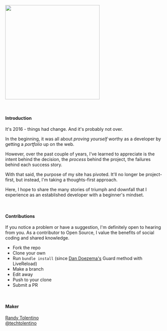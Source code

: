 <a href="http://randytolentino.com" target="blank"><img src="https://github.com/techtolentino/general_assets/blob/master/images/site-hero.png" alt="" width="300"></a>

<br>

#### Introduction
It's 2016 - things had change.
And it's probably not over.

In the beginning, it was all about _proving yourself_ worthy as a developer by getting a _portfolio_ up on the web.

However, over the past couple of years, I've learned to appreciate is the intent behind the decision, the _process_ behind the project, the failures behind each success story.

With that said, the purpose of my site has pivoted. It'll no longer be project-first, but instead, I'm taking a thoughts-first approach.

Here, I hope to share the many stories of triumph and downfall that I experience as an established developer with a beginner's mindset.

<br>

#### Contributions

If you notice a problem or have a suggestion, I'm definitely open to hearing from you. As a contributor to Open Source, I value the benefits of social coding and shared knowledge. 

- Fork the repo
- Clone your own
- Run `bundle install` (since [Dan Doezema's](http://dan.doezema.com/2014/01/setting-up-livereload-with-jekyll/) Guard method with LiveReload)
- Make a branch
- Edit away
- Push to your clone
- Submit a PR

<br>

#### Maker
[Randy Tolentino](http://randytolentino.com/)  
[@techtolentino](https://twitter.com/techtolentino)
